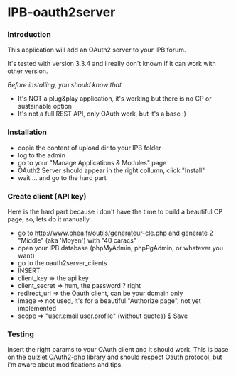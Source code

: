 IPB-oauth2server
================

### Introduction

This application will add an OAuth2 server to your IPB forum.

It's tested with version 3.3.4 and i really don't known if it can work with other version.

*Before installing, you should know that*

* It's NOT a plug&play application, it's working but there is no CP or sustainable option
* It's not a full REST API, only OAuth work, but it's a base :)


### Installation

* copie the content of upload dir to your IPB folder
* log to the admin
* go to your "Manage Applications & Modules" page
* OAuth2 Server should appear in the right collumn, click "Install"
* wait ... and go to the hard part

### Create client (API key)

Here is the hard part because i don't have the time to build a beautiful CP page, so, lets do it manually

* go to http://www.phea.fr/outils/generateur-cle.php and generate 2 "Middle" (aka 'Moyen') with "40 caracs"
* open your IPB database (phpMyAdmin, phpPgAdmin, or whatever you want)
* go to the oauth2server_clients
* INSERT
* client_key => the api key
* client_secret => hum, the password ? right
* redirect_uri => the Oauth client, can be your domain only
* image => not used, it's for a beautiful "Authorize page", not yet implemented
* scope => "user.email user.profile" (without quotes)
$ Save

### Testing

Insert the right params to your OAuth client and it should work.
This is base on the quizlet [OAuth2-php library](https://github.com/quizlet/oauth2-php) and should respect Oauth protocol, but i'm aware about modifications and tips.

